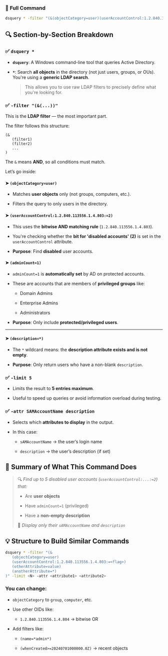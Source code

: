 ### 🔧 **Full Command**

```bash
dsquery * -filter "(&(objectCategory=user)(userAccountControl:1.2.840.113556.1.4.803:=2)(adminCount=1)(description=*))" -limit 5 -attr SAMAccountName description
```


## 🔍 **Section-by-Section Breakdown**

### ✅ `dsquery *`

- **`dsquery`**: A Windows command-line tool that queries Active Directory.
    
- **`*`**: Search **all objects** in the directory (not just users, groups, or OUs). You're using a **generic LDAP search**.
    
    > This allows you to use raw LDAP filters to precisely define what you're looking for.

### ✅ `-filter "(&(...))"`

This is the **LDAP filter** — the most important part.

The filter follows this structure:

```ldap
(&
   (filter1)
   (filter2)
   ...
)
```

The `&` means **AND**, so all conditions must match.

Let’s go inside:

#### ➤ `(objectCategory=user)`

- Matches **user objects** only (not groups, computers, etc.).
    
- Filters the query to only users in the directory.
    

#### ➤ `(userAccountControl:1.2.840.113556.1.4.803:=2)`

- This uses the **bitwise AND matching rule** (`1.2.840.113556.1.4.803`).
    
- You're checking whether the **bit for 'disabled accounts' (2)** is set in the `userAccountControl` attribute.
    
- **Purpose**: Find **disabled** user accounts.


#### ➤ `(adminCount=1)`

- `adminCount=1` is **automatically set** by AD on protected accounts.
    
- These are accounts that are members of **privileged groups** like:
    
    - Domain Admins
        
    - Enterprise Admins
        
    - Administrators
        
- **Purpose**: Only include **protected/privileged users**.
    

---

#### ➤ `(description=*)`

- The `*` wildcard means: the **description attribute exists and is not empty**.
    
- **Purpose**: Only return users who have a non-blank `description`.

### ✅ `-limit 5`

- Limits the result to **5 entries maximum**.
    
- Useful to speed up queries or avoid information overload during testing.


### ✅ `-attr SAMAccountName description`

- Selects which **attributes to display** in the output.
    
- In this case:
    
    - `sAMAccountName` → the user’s login name
        
    - `description` → the user’s description (if set)

## 📌 **Summary of What This Command Does**

> 🔍 _Find up to 5 disabled user accounts (`userAccountControl:...:=2`) that:_
> 
> - Are **user objects**
>     
> - Have `adminCount=1` (privileged)
>     
> - Have a **non-empty description**
>     
> 
> 🧾 _Display only their `sAMAccountName` and `description`_


## 💡 **Structure to Build Similar Commands**

```bash
dsquery * -filter "(&
   (objectCategory=user)
   (userAccountControl:1.2.840.113556.1.4.803:=<flag>)
   (otherAttribute=value)
   (anotherAttribute=*)
)" -limit <N> -attr <attribute1> <attribute2>
```

### You can change:

- `objectCategory` to `group`, `computer`, etc.
    
- Use other OIDs like:
    
    - `1.2.840.113556.1.4.804` → bitwise OR
        
- Add filters like:
    
    - `(name=*admin*)`
        
    - `(whenCreated>=20240701000000.0Z)` → recent objects
